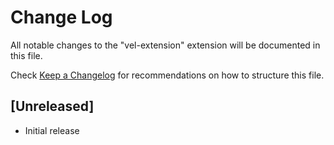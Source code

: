 # Change Log

All notable changes to the "vel-extension" extension will be documented in this file.

Check [Keep a Changelog](http://keepachangelog.com/) for recommendations on how to structure this file.

## [Unreleased]

- Initial release